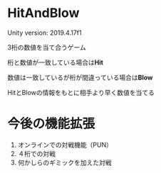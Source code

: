 # HitAndBlow

Unity version: 2019.4.17f1

3桁の数値を当て合うゲーム

桁と数値が一致している場合は**Hit** 

数値は一致しているが桁が間違っている場合は**Blow** 

HitとBlowの情報をもとに相手より早く数値を当てる 

# 今後の機能拡張
1. オンラインでの対戦機能（PUN）
2. ４桁での対戦
3. 何かしらのギミックを加えた対戦
